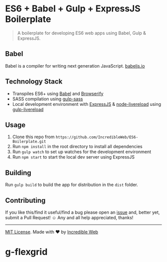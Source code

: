 # ES6 + Babel + Gulp + ExpressJS Boilerplate
> A boilerplate for developing ES6 web apps using Babel, Gulp & ExpressJS.

## Babel

Babel is a compiler for writing next generation JavaScript. [babeljs.io](https://babeljs.io/)

## Technology Stack

- Transpiles ES6+ using [Babel](https://babeljs.io/) and [Browserify](http://browserify.org/)
- SASS compilation using [gulp-sass](https://github.com/dlmanning/gulp-sass)
- Local development environment with [ExpressJS](https://github.com/expressjs/express) & [node-livereload](https://github.com/napcs/node-livereload) using [gulp-livereload](https://github.com/vohof/gulp-livereload)

## Usage

1. Clone this repo from `https://github.com/IncredibleWeb/ES6-Boilerplate.git`
2. Run `npm install` in the root directory to install all dependencies
3. Run `gulp watch` to set up watches for the development environment
4. Run `npm start` to start the local dev server using ExpressJS

## Building

Run `gulp build` to build the app for distribution in the `dist` folder.

## Contributing

If you like this/find it useful/find a bug please open an [issue](https://github.com/IncredibleWeb/ES6-Boilerplate/issues) and, better yet, submit a Pull Request! ☺ Any and all help appreciated, thanks!

---

[MIT License](https://github.com/IncredibleWeb/ES6-Boilerplate/blob/master/LICENSE). Made with ♥ by [Incredible Web](https://www.incredible-web.com/)
# g-flexgrid
